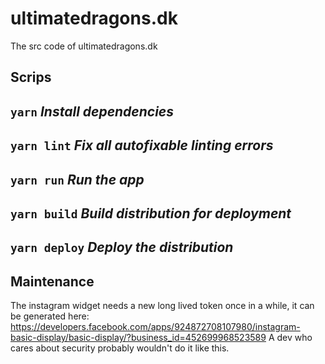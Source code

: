 # ultimatedragons.dk
The src code of ultimatedragons.dk

## Scrips

`yarn`
*Install dependencies*
-------------------------------------------------------------------------------
`yarn lint`
*Fix all autofixable linting errors*
-------------------------------------------------------------------------------
`yarn run`
*Run the app*
-------------------------------------------------------------------------------
`yarn build`
*Build distribution for deployment*
-------------------------------------------------------------------------------
`yarn deploy`
*Deploy the distribution*
-------------------------------------------------------------------------------


## Maintenance
The instagram widget needs a new long lived token once in a while, it can be generated here:
https://developers.facebook.com/apps/924872708107980/instagram-basic-display/basic-display/?business_id=452699968523589
A dev who cares about security probably wouldn't do it like this.
